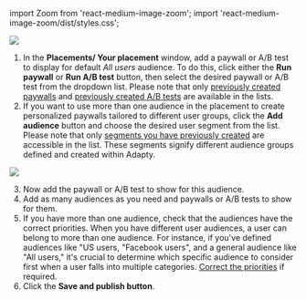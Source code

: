 <!--- AddAudience.md --->

import Zoom from 'react-medium-image-zoom';
import 'react-medium-image-zoom/dist/styles.css';

<Zoom>
  <img src={require('../../../versioned_docs/version-3.0/img/placement-add-paywall.webp').default}
  style={{
    border: '1px solid #727272', /* border width and color */
    width: '700px', /* image width */
    display: 'block', /* for alignment */
    margin: '0 auto' /* center alignment */
  }}
/>
</Zoom>

1. In the **Placements/ Your placement** window, add a paywall or A/B test to display for default *All users* audience. To do this, click either the **Run paywall** or **Run A/B test** button, then select the desired paywall or A/B test from the dropdown list. Please note that only [previously created paywalls](create-paywall) and [previously created A/B tests](ab-tests#creating-ab-test-from-ab-test-section) are available in the lists.
2. If you want to use more than one audience in the placement to create personalized paywalls tailored to different user groups, click the **Add audience** button and choose the desired user segment from the list. Please note that only [segments you have previously created](segments#creation) are accessible in the list. These segments signify different audience groups defined and created within Adapty.

<Zoom>
  <img src={require('../../../versioned_docs/version-3.0/img/placement-add-audience.webp').default}
  style={{
    border: '1px solid #727272', /* border width and color */
    width: '700px', /* image width */
    display: 'block', /* for alignment */
    margin: '0 auto' /* center alignment */
  }}
/>
</Zoom>

3. Now add the paywall or A/B test to show for this audience.
4. Add as many audiences as you need and paywalls or A/B tests to show for them.
5. If you have more than one audience, check that the audiences have the correct priorities. When you have different user audiences, a user can belong to more than one audience. For instance, if you've defined audiences like "US users, "Facebook users", and a general audience like "All users," it's crucial to determine which specific audience to consider first when a user falls into multiple categories. [Correct the priorities](change-audience-priority) if required.
6. Click the **Save and publish button**.